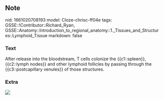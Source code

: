 ## Note
nid: 1661020708193
model: Cloze-chrisc-ff04e
tags: GSSE::!Contributor::Richard_Ryan, GSSE::Anatomy::Introduction_to_regional_anatomy::1._Tissues_and_Structures::Lymphoid_Tissue
markdown: false

### Text
<div class="toggle">
  After release into the bloodstream, T cells colonize the
  {{c1::spleen}}, {{c2::lymph nodes}} and other lymphoid follicles
  by passing through the {{c3::postcapillary venules}} of those
  structures.
</div>

### Extra
<img src="Figure-15.jpg">
